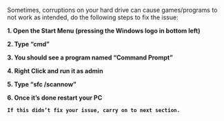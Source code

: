 
Sometimes, corruptions on your hard drive can cause games/programs to not work as intended, do the following steps to fix the issue:

**1. Open the Start Menu (pressing the Windows logo in bottom left)**

**2. Type “cmd”**

**3. You should see a program named “Command Prompt”**

**4. Right Click and run it as admin**

**5. Type “sfc /scannow”**

**6. Once it’s done restart your PC**


**`If this didn’t fix your issue, carry on to next section.`**
